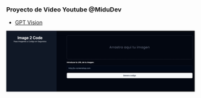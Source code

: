 ### Proyecto de Video Youtube @MiduDev

- [GPT Vision](https://www.youtube.com/watch?v=Mhk78pRLHeo)

![Frontend](./public/screenshotFront.png)
